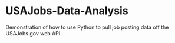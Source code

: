 # USAJobs-Data-Analysis
Demonstration of how to use Python to pull job posting data off the USAJobs.gov web API
